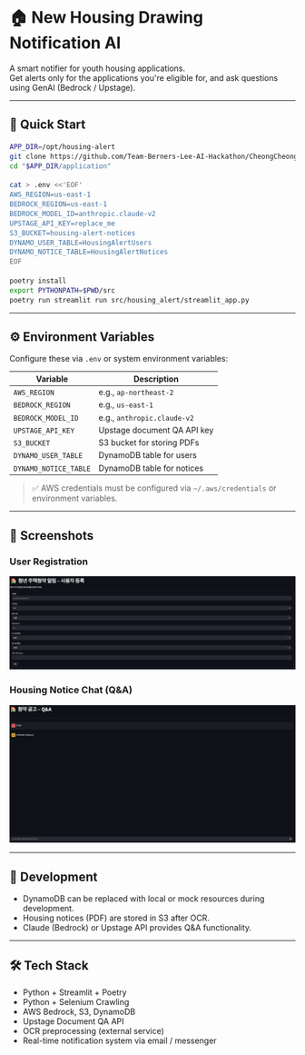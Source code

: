 # 🏠 New Housing Drawing Notification AI

A smart notifier for youth housing applications.  
Get alerts only for the applications you're eligible for, and ask questions using GenAI (Bedrock / Upstage).

---

## 🚀 Quick Start

```bash
APP_DIR=/opt/housing-alert
git clone https://github.com/Team-Berners-Lee-AI-Hackathon/CheongCheong_Chating.git "$APP_DIR"
cd "$APP_DIR/application"

cat > .env <<'EOF'
AWS_REGION=us-east-1
BEDROCK_REGION=us-east-1
BEDROCK_MODEL_ID=anthropic.claude-v2
UPSTAGE_API_KEY=replace_me
S3_BUCKET=housing-alert-notices
DYNAMO_USER_TABLE=HousingAlertUsers
DYNAMO_NOTICE_TABLE=HousingAlertNotices
EOF

poetry install
export PYTHONPATH=$PWD/src
poetry run streamlit run src/housing_alert/streamlit_app.py
```

---

## ⚙️ Environment Variables

Configure these via `.env` or system environment variables:

| Variable | Description |
|----------|-------------|
| `AWS_REGION` | e.g., `ap-northeast-2` |
| `BEDROCK_REGION` | e.g., `us-east-1` |
| `BEDROCK_MODEL_ID` | e.g., `anthropic.claude-v2` |
| `UPSTAGE_API_KEY` | Upstage document QA API key |
| `S3_BUCKET` | S3 bucket for storing PDFs |
| `DYNAMO_USER_TABLE` | DynamoDB table for users |
| `DYNAMO_NOTICE_TABLE` | DynamoDB table for notices |

> ✅ AWS credentials must be configured via `~/.aws/credentials` or environment variables.

---

## 📸 Screenshots

### User Registration  

![user](images/main.png)

### Housing Notice Chat (Q&A)  

![chat](images/chatting.png)

---

## 🧪 Development

- DynamoDB can be replaced with local or mock resources during development.
- Housing notices (PDF) are stored in S3 after OCR.
- Claude (Bedrock) or Upstage API provides Q&A functionality.

---

## 🛠️ Tech Stack

- Python + Streamlit + Poetry
- Python + Selenium Crawling
- AWS Bedrock, S3, DynamoDB
- Upstage Document QA API
- OCR preprocessing (external service)
- Real-time notification system via email / messenger
